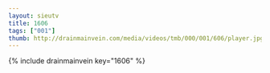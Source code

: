 ```yaml
--- 
layout: sieutv
title: 1606
tags: ["001"]
thumb: http://drainmainvein.com/media/videos/tmb/000/001/606/player.jpg
---
```

{% include drainmainvein key="1606" %} 
